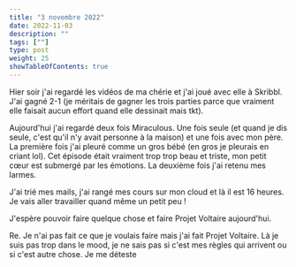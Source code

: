 ```yaml
---
title: "3 novembre 2022"
date: 2022-11-03
description: ""
tags: [""]
type: post
weight: 25
showTableOfContents: true
---
```


Hier soir j'ai regardé les vidéos de ma chérie et j'ai joué avec elle à Skribbl. J'ai gagné 2-1 (je méritais de gagner les trois parties parce que vraiment elle faisait aucun effort quand elle dessinait mais tkt).

Aujourd'hui j'ai regardé deux fois Miraculous. Une fois seule (et quand je dis seule, c'est qu'il n'y avait personne à la maison) et une fois avec mon père. La première fois j'ai pleuré comme un gros bébé (en gros je pleurais en criant lol). Cet épisode était vraiment trop trop beau et triste, mon petit cœur est submergé par les émotions. La deuxième fois j'ai retenu mes larmes.

J'ai trié mes mails, j'ai rangé mes cours sur mon cloud et là il est 16 heures. Je vais aller travailler quand même un petit peu !

J'espère pouvoir faire quelque chose et faire Projet Voltaire aujourd'hui.

Re. Je n'ai pas fait ce que je voulais faire mais j'ai fait Projet Voltaire. Là je suis pas trop dans le mood, je ne sais pas si c'est mes règles qui arrivent ou si c'est autre chose. Je me déteste